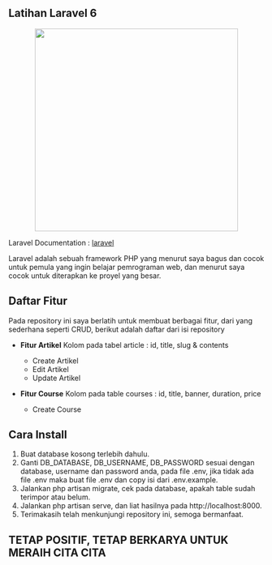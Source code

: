 ## Latihan Laravel 6

<p align="center">
    <img src="https://www.bekenweb.com/blog/wp-content/uploads/2019/11/Laravel-6-1280x720.png" width="400"/>
</p>

Laravel Documentation : <a href="https://laravel.com/" target="_blank">laravel</a>

Laravel adalah sebuah framework PHP yang menurut saya bagus dan cocok untuk pemula yang ingin belajar pemrograman web, dan menurut saya cocok untuk diterapkan ke proyel yang besar.

## Daftar Fitur

Pada repository ini saya berlatih untuk membuat berbagai fitur, dari yang sederhana seperti CRUD,
berikut adalah daftar dari isi repository

-   **Fitur Artikel**
    Kolom pada tabel article : id, title, slug & contents

    -   Create Artikel
    -   Edit Artikel
    -   Update Artikel

-   **Fitur Course**
    Kolom pada table courses : id, title, banner, duration, price
    -   Create Course

## Cara Install

1. Buat database kosong terlebih dahulu.
2. Ganti DB_DATABASE, DB_USERNAME, DB_PASSWORD sesuai dengan database, username dan password anda, pada file .env, jika tidak ada file .env maka buat file .env dan copy isi dari .env.example.
3. Jalankan php artisan migrate, cek pada database, apakah table sudah terimpor atau belum.
4. Jalankan php artisan serve, dan liat hasilnya pada http://localhost:8000.
5. Terimakasih telah menkunjungi repository ini, semoga bermanfaat.

## TETAP POSITIF, TETAP BERKARYA UNTUK MERAIH CITA CITA
